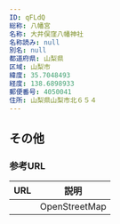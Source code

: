 ```yaml
---
ID: qFLdQ
総称: 八幡宮
名称: 大井俣窪八幡神社
名称読み: null
別名: null
都道府県: 山梨県
区域: 山梨市
緯度: 35.7048493
経度: 138.6898933
郵便番号: 4050041
住所: 山梨県山梨市北６５４
---
```


## その他

### 参考URL

| URL | 説明          |
| --- | ------------- |
|     | OpenStreetMap |
